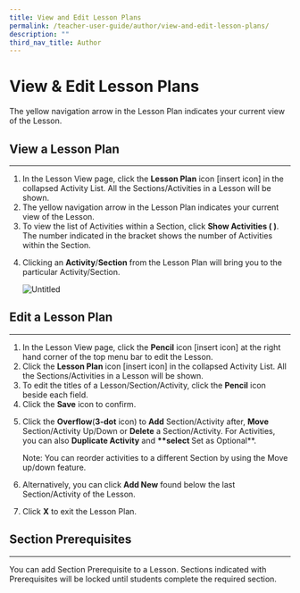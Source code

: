```yaml
---
title: View and Edit Lesson Plans
permalink: /teacher-user-guide/author/view-and-edit-lesson-plans/
description: ""
third_nav_title: Author
---
```

<h1 id="view-edit-lesson-plans">View &amp; Edit Lesson Plans</h1>
<p>The yellow navigation arrow in the Lesson Plan indicates your current view of the Lesson.</p>
<h2 id="-view-a-lesson-plan-"><strong>View a Lesson Plan</strong></h2>
<hr>
<ol>
<li>In the Lesson View page, click the <strong>Lesson Plan</strong> icon [insert icon] in the collapsed Activity List. All the Sections/Activities in a Lesson will be shown.</li>
<li>The yellow navigation arrow in the Lesson Plan indicates your current view of the Lesson.</li>
<li>To view the list of Activities within a Section, click <strong>Show Activities ( )</strong>. The number indicated in the bracket shows the number of Activities within the Section.</li>
<li><p>Clicking an <strong>Activity</strong>/<strong>Section</strong> from the Lesson Plan will bring you to the particular Activity/Section.</p>
<p> <img alt="Untitled" src="https://s3-us-west-2.amazonaws.com/secure.notion-static.com/6a9e7313-eee1-4a95-98b3-c5e2b6b40b49/Untitled.png"></p>
</li>
</ol>
<h2 id="-edit-a-lesson-plan-"><strong>Edit a</strong> Lesson <strong>Plan</strong></h2>
<hr>
<ol>
<li>In the Lesson View page, click the <strong>Pencil</strong> icon [insert icon] at the right hand corner of the top menu bar to edit the Lesson. </li>
<li>Click the <strong>Lesson Plan</strong> icon [insert icon] in the collapsed Activity List. All the Sections/Activities in a Lesson will be shown.</li>
<li>To edit the titles of a Lesson/Section/Activity, click the <strong>Pencil</strong> icon beside each field.</li>
<li>Click the <strong>Save</strong> icon to confirm.</li>
<li><p>Click the <strong>Overflow</strong>(<strong>3-dot</strong> icon) to <strong>Add</strong> Section/Activity after, <strong>Move</strong> Section/Activity Up/Down or <strong>Delete</strong> a Section/Activity. For Activities, you can also <strong>Duplicate Activity</strong> and <strong>**select </strong>Set as Optional**.</p>
<p> Note: You can reorder activities to a different Section by using the Move up/down feature.</p>
</li>
<li><p>Alternatively, you can click <strong>Add New</strong> found below the last Section/Activity of the Lesson.</p>
</li>
<li>Click <strong>X</strong> to exit the Lesson Plan.</li>
</ol>
<h2 id="section-prerequisites">Section Prerequisites</h2>
<hr>
<p>You can add Section Prerequisite to a Lesson. Sections indicated with Prerequisites will be locked until students complete the required section.</p>
